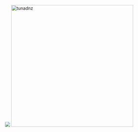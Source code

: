 <img src="https://cdn.discordapp.com/attachments/712351196106457158/814035995544518686/aboutMe.png" />

<img width='400' src="https://github-readme-stats.vercel.app/api?username=tunadnz&show_icons=true&theme=tokyonight" alt="tunadnz" />

